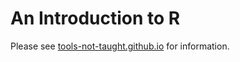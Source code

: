 # An Introduction to R

Please see [tools-not-taught.github.io](https://tools-not-taught.github.io) for information.
